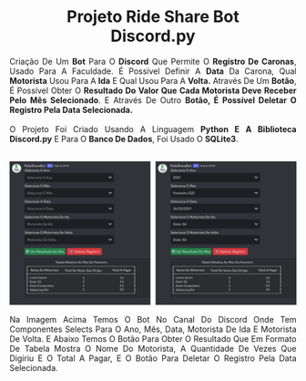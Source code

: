 <div align="center">

<h1>Projeto Ride Share Bot <br> Discord.py</h1>

<div align="justify">
    Criação De Um <b>Bot</b> Para O <b>Discord</b> Que Permite O <b>Registro De Caronas</b>, Usado Para A Faculdade. É Possível Definir A <b>Data</b> Da Carona, Qual <b>Motorista</b> Usou Para A <b>Ida</b> E Qual Usou Para A <b>Volta.</b> Através De Um <b>Botão</b>, É Possível Obter O <b>Resultado Do Valor Que Cada Motorista Deve Receber Pelo Mês Selecionado</b>. E Através De Outro <b>Botão, É Possível Deletar O Registro Pela Data Selecionada.</b>
</div>

<br>

<div align="justify">
    O Projeto Foi Criado Usando A Linguagem <b>Python E A Biblioteca Discord.py</b> E Para O <b>Banco De Dados</b>, Foi Usado O <b>SQLite3</b>.
</div>

<br>

![beforeAndAfterRegister](assets/img/beforeAndAfterRegister.svg)

<div align="justify">

Na Imagem Acima Temos O Bot No Canal Do Discord Onde Tem Componentes Selects Para O Ano, Mês, Data, Motorista De Ida E Motorista De Volta. E Abaixo Temos O Botão Para Obter O Resultado Que Em Formato De Tabela Mostra O Nome Do Motorista, A Quantidade De Vezes Que Digiriu E O Total A Pagar, E O Botão Para Deletar O Registro Pela Data Selecionada.

</div>

</div>
